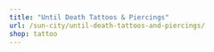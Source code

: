 ```yaml
---
title: "Until Death Tattoos & Piercings"
url: /sun-city/until-death-tattoos-and-piercings/
shop: tattoo
---
```

